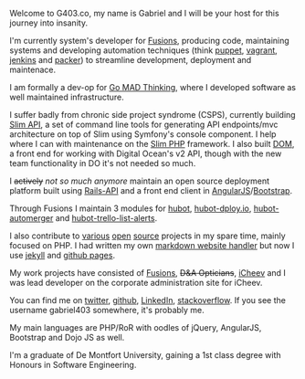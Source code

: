 Welcome to G403.co, my name is Gabriel and I will be your host for this journey into insanity.

I'm currently system's developer for [Fusions](https://fusionspim.com), producing code, maintaining systems and developing automation techniques (think [puppet](https://puppetlabs.com/), [vagrant](http://www.vagrantup.com/), [jenkins](http://jenkins-ci.org/) and [packer](http://www.packer.io/)) to streamline development, deployment and maintenace.

I am formally a dev-op for [Go MAD Thinking](http://www.gomadthinking.com/), where I developed software as well maintained infrastructure.

I suffer badly from chronic side project syndrome (CSPS), currently building [Slim API](https://github.com/slimphp-api), a set of command line tools for generating API endpoints/mvc architecture on top of Slim using Symfony's console component. I help where I can with maintenance on the [Slim PHP](https://github.com/slimphp) framework. I also built [DOM](https://github.com/gabriel403/do-manager), a front end for working with Digital Ocean's v2 API, though with the new team functionality in DO it's not needed so much.

I <s>actively</s> <i>not so much anymore</i> maintain an open source deployment platform built using [Rails-API](https://github.com/rails-api/rails-api) and a front end client in [AngularJS](https://angularjs.org/)/[Bootstrap](http://getbootstrap.com/).

Through Fusions I maintain 3 modules for [hubot](), [hubot-dploy.io](https://github.com/fusionspim/hubot-dploy.io), [hubot-automerger](https://github.com/fusionspim/hubot-automerger) and [hubot-trello-list-alerts](https://github.com/fusionspim/hubot-trello-list-alerts).

I also contribute to [various](https://github.com/zendframework/zf2) [open](https://github.com/Block8/PHPCI) [source](https://github.com/bjyoungblood/BjyAuthorize) projects in my spare time, mainly focused on PHP. I had written my own [markdown website handler](https://github.com/gabriel403/autonomicpilot.co.uk) but now I use [jekyll](http://jekyllrb.com/) and [github pages](https://pages.github.com/).

My work projects have consisted of [Fusions](https://fusionspim.com), <s>D&A Opticians</s>, [iCheev](http://www.icheev.com) and I was lead developer on the corporate administration site for iCheev.

You can find me on [twitter](https://twitter.com/gabriel403), [github](https://github.com/gabriel403), [LinkedIn](http://uk.linkedin.com/in/gabriel403), [stackoverflow](http://stackoverflow.com/users/499332/gabriel-baker). If you see the username gabriel403 somewhere, it's probably me.

My main languages are PHP/RoR with oodles of jQuery, AngularJS, Bootstrap and Dojo JS as well.

I'm a graduate of De Montfort University, gaining a 1st class degree with Honours in Software Engineering.

<!-- It seems fairly standard that at this point I should show you what I look like, so here is my foot: -->

<!-- [![my foot](/css/me_small.jpg)](/css/me.jpg) -->
